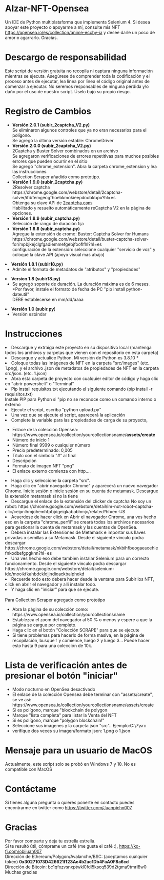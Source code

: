 # Alzar-NFT-Opensea

Un IDE de Python multiplataforma que implementa Selenium 4.
Si desea apoyar este proyecto o apoyarme a mí, consulte mis NFT https://opensea.io/es/collection/anime-ecchy-ia y desee darle un poco de amor o agarrarlo.
Gracias.

# Descargo de responsabilidad
Este script de versión gratuita no recopila ni captura ninguna información mientras se ejecuta. Asegúrese de comprender toda la codificación y el proceso antes de ejecutar, lea línea por línea el código original antes de comenzar a ejecutar. No seremos responsables de ninguna pérdida y/o daño por el uso de nuestro script. Úselo bajo su propio riesgo.

# Registro de Cambios
<ul>
<li><b>Versión 2.0.1 (subir_2captcha_V2.py)</b><BR>
Se eliminaron algunos controles que ya no eran necesarios para el polígono.<BR>
Se agregó la última versión estable: ChromeDriver
</li>
<li><b>Versión 2.0.0 (subir_2captcha_V2.py)</b><BR>
2Captcha y Buster Solver combinados en un archivo<BR>
Se agregaron verificaciones de errores repetitivas para muchos posibles errores que pueden ocurrir en el sitio<BR>
Se agregó "chrome_extension". Abra la carpeta chrome_extension y lea las instrucciones<BR>
Collection Scraper añadido como prototipo.
</li>
<li><b>Versión 1.9.0 (subir_2captcha.py)</b><BR>
2Resolver captcha<BR>
https://chrome.google.com/webstore/detail/2captcha-solver/ifibfemgeogfhoebkmokieepdoobkbpo?hl=es<BR>
Obtenga su clave API de <a href="https://2captcha.com?from=13605454" target="_blank">2captcha.com</a><BR>
Habilitado y resuelto automáticamente reCaptcha V2 en la página de opciones.
</li>
<li><b>Versión 1.8.9 (subir_captcha.py)</b><BR>
Selección de rango de duración fija
</li>
<li><b>Versión 1.8.8 (subir_captcha.py)</b><BR>
Agregue la extensión de cromo: Buster: Captcha Solver for Humans<BR>
https://chrome.google.com/webstore/detail/buster-captcha-solver-for/mpbjkejclgfgadiemmefgebjfooflfhl?hl=es<BR>
configuración de la extensión: seleccione cualquier "servicio de voz" y coloque la clave API (apoyo visual mas abajo)</ul></li>
<li><b>Versión 1.8.1 (subir18.py)</b>
<ul><li>Admite el formato de metadatos de "atributos" y "propiedades"</li>
</ul></li>
<li><b>Version 1.8 (subir18.py)</b>
<ul><li>Se agregó soporte de duración. La duración máxima es de 6 meses. <BR>
*Por favor, instale el formato de fecha de PC "pip install python-dateutil" <BR>
DEBE establecerse en mm/dd/aaaa
</li>
</ul></li>
 <li><b>Versión 1.0 (subir.py)</b>
<ul><li>Versión estándar</li></ul>
</li>
 
# Instrucciones
<li>Descargue y extraiga este proyecto en su dispositivo local (mantenga todos los archivos y carpetas que vienen con el repositorio en esta carpeta)</li>
<li>Descargue y actualice Python. Mi versión de Python es 3.8.10 * </li>
<li>Coloque todas las imágenes de NFT en la carpeta "src/images" (etc. 1.png), y el archivo .json de metadatos de propiedades de NFT en la carpeta src/json. (etc. 1.json)</li>
<li>Abra esta carpeta de proyecto con cualquier editor de código y haga clic en "abrir powershell" o "Terminal"</li>
<li>Pip install requisitos.txt ejecutando el siguiente comando (pip install -r requisitos.txt) <BR>
Instale PIP para Python si "pip no se reconoce como un comando interno o externo</li>
<li>Ejecute el script, escriba "python upload.py"</li>
<li>Una vez que se ejecute el script, aparecerá la aplicación</li>
<li>Complete la variable para las propiedades de carga de su proyecto, </li>
 <ul>
<li>Enlace de la colección Opensea: https://www.opensea.io/collection/yourcollectionsname/<B>assets/create</b></li>
<li>Número de inicio 1</li>
<li>Número final 9999 o cualquier número</li>
<li>Precio predeterminado: 0,005</li>
<li>Título con el símbolo "#" al final</li>
<li>Descripción</li>
<li>Formato de imagen NFT "png"</li>
<li>El enlace externo comienza con http….</li>
</ul>
<li>Haga clic y seleccione la carpeta "src".</li>
<li>Haga clic en "abrir navegador Chrome" y aparecerá un nuevo navegador Chrome. Inicie sesión o inicie sesión en su cuenta de metamask. Descargue la extensión metamask si no la tiene</li>
<li>Descargue el enlace de la extensión del clicker de captcha No soy un robot: https://chrome.google.com/webstore/detail/im-not-robot-captcha-clic/ceipnlhmjohemhfpbjdgeigkababhmjc/related?hl=en-US</li>
 <li>Acuerdese de hacer click en Abrir el navegador Chrome, una ves hecho eso en la carpeta "chrome_perfil" se creará todos los archivos necesarios para gestionar la cuenta de metamask y las cuentas de OpenSea.</li>
<li>Debera instalar las Extensiones de Metamask e importar sus llaves privadas o semillas a su Metamask. Desde el siguiente vinculo podra descargar https://chrome.google.com/webstore/detail/metamask/nkbihfbeogaeaoehlefnkodbefgpgknn?hl=es</li>
<li>Una ves hecho eso debe tambien instalar Selenium para un correcto funcionamiento. Desde el siguiente vinculo podra descargar https://chrome.google.com/webstore/detail/selenium-ide/mooikfkahbdckldjjndioackbalphokd </li>
<li>Recuerde todo esto debera hacer desde la ventana para Subir los NFT, click en abrir el navegador y alli instalar todo.</li>
<li>Y haga clic en "iniciar" para que se ejecute.</li>
</ul>
<BR>
Para Collection Scraper agregado como prototipo<ul>
<li>Abra la página de su colección como: https://www.opensea.io/collection/yourcollectionsname</li>
<li>Establezca el zoom del navegador al 50 % o menos y espere a que la página se cargue por completo. </li>
<li>Haga clic en el botón "Colección SCRAPE" para que se ejecute</li>
<li>Si tiene problemas para hacerlo de forma masiva, en la página de recopilación, busque 1 y comience, luego 2 y luego 3...
Puede hacer esto hasta 9 para una colección de 10k.</li>
</ul>
 
 # Lista de verificación antes de presionar el botón "iniciar"
  <p><ul>
    <li>Modo nocturno en OpenSea desactivado</li>
    <li>El enlace de la colección Opensea debe terminar con "assets/create", <BR>
      se ve así: https://www.opensea.io/collection/yourcollectionsname/assets/create</b></li>
   <li>Si es polígono, marque "blockchain de polygon</li>
   <li>Marque "lista completa" para listar la Venta del NFT</li>
   <li>Si es polígono, marque "polygon blockchain!"</li>
   <li>Seleccione sus imágenes y la carpeta json "src".. Ejemplo:C:\7\src</li>
    <li>verifique dos veces su imagen/formato json: 1.png o 1.json</li>
    </ul>
   </p>
 
 # Mensaje para un usuario de MacOS
Actualmente, este script solo se probó en Windows 7 y 10. No es compatible con MacOS
 
 # Contáctame
Si tienes alguna pregunta o quieres ponerte en contacto puedes encontrarme en twitter como https://twitter.com/Juanpicho007
 
# Gracias
Por favor comparte y deja tu estrella estrella.<BR>
Si te resultó útil, cómprame un café (me gusta el café :), https://ko-fi.com/obijuan007 <BR>
Dirección de Ethereum/Polygon/Avalanche/BSC: (aceptamos cualquier token) <B>0x30271073D426621f123Ae4b2ac1Db4FaA0F8a6cd</b><BR>
Dirección de Bitcoin: bc1qfxzvsnxptwkl0fdl5kscq539d2tgma9tmrl8w0
Muchas gracias </p>
